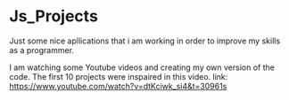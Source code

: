 # Js_Projects
Just some nice apllications that i am working in order to improve my skills as a programmer.

I am watching some Youtube videos and creating my own version of the code.
The first 10 projects were inspaired in this video.
link: https://www.youtube.com/watch?v=dtKciwk_si4&t=30961s
